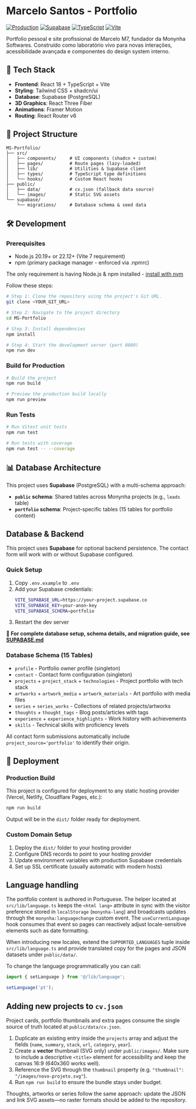 # Marcelo Santos - Portfolio

[![Production](https://img.shields.io/badge/Production-Live-success)](https://marcelo.monynha.com)
[![Supabase](https://img.shields.io/badge/Database-Supabase-green)](https://supabase.com)
[![TypeScript](https://img.shields.io/badge/TypeScript-5.8-blue)](https://www.typescriptlang.org/)
[![Vite](https://img.shields.io/badge/Vite-7.1-purple)](https://vitejs.dev/)

Portfolio pessoal e site profissional de Marcelo M7, fundador da Monynha Softwares. Construído como laboratório vivo para novas interações, acessibilidade avançada e componentes do design system interno.

## 🚀 Tech Stack

- **Frontend**: React 18 + TypeScript + Vite
- **Styling**: Tailwind CSS + shadcn/ui
- **Database**: Supabase (PostgreSQL)
- **3D Graphics**: React Three Fiber
- **Animations**: Framer Motion
- **Routing**: React Router v6

## 📁 Project Structure

```
MS-Portfolio/
├── src/
│   ├── components/     # UI components (shadcn + custom)
│   ├── pages/          # Route pages (lazy-loaded)
│   ├── lib/            # Utilities & Supabase client
│   ├── types/          # TypeScript type definitions
│   └── hooks/          # Custom React hooks
├── public/
│   ├── data/           # cv.json (fallback data source)
│   └── images/         # Static SVG assets
└── supabase/
    └── migrations/     # Database schema & seed data
```

## 🛠️ Development

### Prerequisites

- Node.js 20.19+ or 22.12+ (Vite 7 requirement)
- npm (primary package manager - enforced via .npmrc)

The only requirement is having Node.js & npm installed - [install with nvm](https://github.com/nvm-sh/nvm#installing-and-updating)

Follow these steps:

```sh
# Step 1: Clone the repository using the project's Git URL.
git clone <YOUR_GIT_URL>

# Step 2: Navigate to the project directory
cd MS-Portfolio

# Step 3: Install dependencies
npm install

# Step 4: Start the development server (port 8080)
npm run dev
```

### Build for Production

```bash
# Build the project
npm run build

# Preview the production build locally
npm run preview
```

### Run Tests

```bash
# Run Vitest unit tests
npm run test

# Run tests with coverage
npm run test -- --coverage
```

## 📊 Database Architecture

This project uses **Supabase** (PostgreSQL) with a multi-schema approach:

- **`public` schema**: Shared tables across Monynha projects (e.g., `leads` table)
- **`portfolio` schema**: Project-specific tables (15 tables for portfolio content)

## Database & Backend

This project uses **Supabase** for optional backend persistence. The contact form will work with or without Supabase configured.

### Quick Setup

1. Copy `.env.example` to `.env`
2. Add your Supabase credentials:
   ```bash
   VITE_SUPABASE_URL=https://your-project.supabase.co
   VITE_SUPABASE_KEY=your-anon-key
   VITE_SUPABASE_SCHEMA=portfolio
   ```
3. Restart the dev server

**📖 For complete database setup, schema details, and migration guide, see [SUPABASE.md](./SUPABASE.md)**

### Database Schema (15 Tables)

- `profile` - Portfolio owner profile (singleton)
- `contact` - Contact form configuration (singleton)
- `projects` + `project_stack` + `technologies` - Project portfolio with tech stack
- `artworks` + `artwork_media` + `artwork_materials` - Art portfolio with media files
- `series` + `series_works` - Collections of related projects/artworks
- `thoughts` + `thought_tags` - Blog posts/articles with tags
- `experience` + `experience_highlights` - Work history with achievements
- `skills` - Technical skills with proficiency levels

All contact form submissions automatically include `project_source='portfolio'` to identify their origin.

## 🚀 Deployment

### Production Build

This project is configured for deployment to any static hosting provider (Vercel, Netlify, Cloudflare Pages, etc.):

```bash
npm run build
```

Output will be in the `dist/` folder ready for deployment.

### Custom Domain Setup

1. Deploy the `dist/` folder to your hosting provider
2. Configure DNS records to point to your hosting provider
3. Update environment variables with production Supabase credentials
4. Set up SSL certificate (usually automatic with modern hosts)

## Language handling

The portfolio content is authored in Portuguese. The helper located at `src/lib/language.ts` keeps the `<html lang>` attribute in sync with the visitor preference stored in `localStorage` (`monynha-lang`) and broadcasts updates through the `monynha:languagechange` custom event. The `useCurrentLanguage` hook consumes that event so pages can reactively adjust locale-sensitive elements such as date formatting.

When introducing new locales, extend the `SUPPORTED_LANGUAGES` tuple inside `src/lib/language.ts` and provide translated copy for the pages and JSON datasets under `public/data/`.

To change the language programmatically you can call:

```ts
import { setLanguage } from '@/lib/language';

setLanguage('pt');
```

## Adding new projects to `cv.json`

Project cards, portfolio thumbnails and extra pages consume the single source of truth located at `public/data/cv.json`.

1. Duplicate an existing entry inside the `projects` array and adjust the fields (`name`, `summary`, `stack`, `url`, `category`, `year`).
2. Create a **vector** thumbnail (SVG only) under `public/images/`. Make sure to include a descriptive `<title>` element for accessibility and keep the canvas 16:9 (640x360 works well).
3. Reference the SVG through the `thumbnail` property (e.g. `"thumbnail": "/images/novo-projeto.svg"`).
4. Run `npm run build` to ensure the bundle stays under budget.

Thoughts, artworks or series follow the same approach: update the JSON and link SVG assets—no raster formats should be added to the repository.
